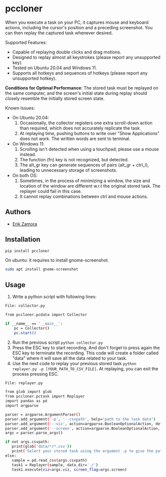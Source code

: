 # pccloner
When you execute a task on your PC, it captures mouse and keyboard actions, including the cursor's position and a preceding screenshot. You can then replay the captured task whenever desired.
 
Supported Features:
* Capable of replaying double clicks and drag motions.
* Designed to replay almost all keystrokes (please report any unsupported key).
* Tested on Ubuntu 20.04 and Windows 11.
* Supports all hotkeys and sequences of hotkeys (please report any unsupported hotkey).

**Conditions for Optimal Performance**: The stored task must be replayed on the same computer, and the screen's initial state during replay should closely resemble the initially stored screen state.

Known Issues:
* On Ubuntu 20.04: 
    1) Occasionally, the collector registers one extra scroll-down action than required, which does not accurately replicate the task.
    2) At replaying time, pushing buttons to write over "Show Applications" does not work. The written words are sent to terminal. 
* On Windows 11:
    1) Scrolling isn't detected when using a touchpad; please use a mouse instead.
    2) The function (fn) key is not recognized, but detected.
    3) The alt_gr key can generate sequences of pairs (alt_gr + ctrl_l), leading to unnecessary storage of screenshots.
* On both OS: 
    1) Sometimes, in the process of minimizing a window, the size and location of the window are different w.r.t the original stored task. The replayer could fail in this case. 
    2) It cannot replay combinations between ctrl and mouse actions. 

## Authors
- [Erik Zamora](https://www.ezamorag.com)
## Installation
```bash
pip install pccloner
```
On ubuntu: it requires to install gnome-screenshot.
```bash
sudo apt install gnome-screenshot
```

## Usage
1. Write a python script with following lines:
```bash
File: collector.py

from pccloner.pcdata import Collector

if __name__ == '__main__':
    pc = Collector()
    pc.start()
```
2. Run the previous script ```python collector.py```
3. Press the ESC key to start recording. And don't forget to press again the ESC key to terminate the recording. This code will create a folder called "data" where it will save all the data related to your task.
4. Use the next code to replay your previous stored task ```python replayer.py -p [YOUR_PATH_TO_CSV_FILE]```. At replaying, you can exit the process pressing ESC. 
```bash
File: replayer.py

from glob import glob 
from pccloner.pctask import Replayer
import pandas as pd
import argparse

parser = argparse.ArgumentParser()
parser.add_argument('-p', '--csvpath', help="path to the task data")
parser.add_argument('--viz', action=argparse.BooleanOptionalAction, default=False, help="To visualize actions")
parser.add_argument('--screen', action=argparse.BooleanOptionalAction, help="True means that it uses the current screenshots to visualize actions")
args = parser.parse_args()

if not args.csvpath:
   print(glob('data/*/*.csv'))
   print('Select your stored task using the argument -p to give the path')
else: 
   sample = pd.read_csv(args.csvpath)
   task1 = Replayer(sample, data_dir='./')
   task1.execute(viz=args.viz, screen_flag=args.screen)
```
